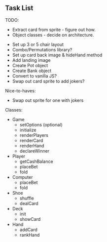 ## Task List

TODO:

 + Extract card from sprite - figure out how.
 + Object classes - decide on architecture.
 - Set up 3 or 5 chair layout
 - Combo/Permutations library?
 - Set up card back image & hideHand method
 - Add landing image
 - Create Pot object
 - Create Bank object
 - Convert to vanilla JS?
 - Swap out card sprite to add jokers?

Nice-to-haves:

 - Swap out sprite for one with jokers


Classes:

 - Game
   - setOptions (optional)
   - initialize
   - renderPlayers
   - renderCard
   - renderHand
   - declareWinner
 - Player
   - getCashBalance
   - placeBet
   - fold
 - Computer
   - placeBet
   - fold
 - Shoe
   - shuffle
   - dealCard
 - Deck
   - init
   - showCard
 - Hand
   - addCard
   - rankHand


